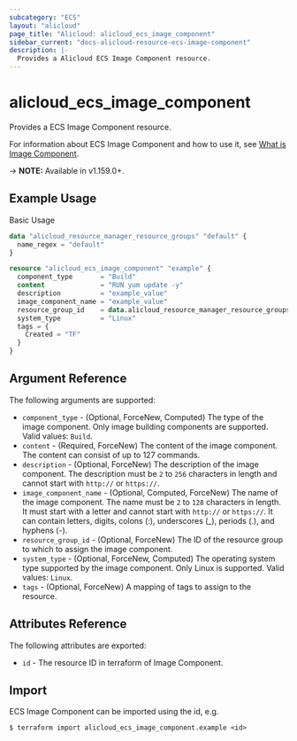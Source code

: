 ```yaml
---
subcategory: "ECS"
layout: "alicloud"
page_title: "Alicloud: alicloud_ecs_image_component"
sidebar_current: "docs-alicloud-resource-ecs-image-component"
description: |-
  Provides a Alicloud ECS Image Component resource.
---
```


# alicloud\_ecs\_image\_component

Provides a ECS Image Component resource.

For information about ECS Image Component and how to use it, see [What is Image Component](https://www.alibabacloud.com/help/en/doc-detail/200424.htm).

-> **NOTE:** Available in v1.159.0+.

## Example Usage

Basic Usage

```terraform
data "alicloud_resource_manager_resource_groups" "default" {
  name_regex = "default"
}

resource "alicloud_ecs_image_component" "example" {
  component_type       = "Build"
  content              = "RUN yum update -y"
  description          = "example_value"
  image_component_name = "example_value"
  resource_group_id    = data.alicloud_resource_manager_resource_groups.default.groups.0.id
  system_type          = "Linux"
  tags = {
    Created = "TF"
  }
}
```

## Argument Reference

The following arguments are supported:

* `component_type` - (Optional, ForceNew, Computed) The type of the image component. Only image building components are supported. Valid values: `Build`.
* `content` - (Required, ForceNew) The content of the image component. The content can consist of up to 127 commands.
* `description` - (Optional, ForceNew) The description of the image component. The description must be `2` to `256` characters in length and cannot start with `http://` or `https://`.
* `image_component_name` - (Optional, Computed, ForceNew) The name of the image component. The name must be `2` to `128` characters in length. It must start with a letter and cannot start with `http://` or `https://`. It can contain letters, digits, colons (:), underscores (_), periods (.), and hyphens (-).
* `resource_group_id` - (Optional, ForceNew) The ID of the resource group to which to assign the image component.
* `system_type` - (Optional, ForceNew, Computed) The operating system type supported by the image component. Only Linux is supported. Valid values: `Linux`.
* `tags` - (Optional, ForceNew) A mapping of tags to assign to the resource.

## Attributes Reference

The following attributes are exported:

* `id` - The resource ID in terraform of Image Component.

## Import

ECS Image Component can be imported using the id, e.g.

```shell
$ terraform import alicloud_ecs_image_component.example <id>
```